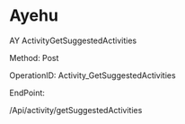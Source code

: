 #     Ayehu


AY ActivityGetSuggestedActivities

Method: Post

OperationID: Activity_GetSuggestedActivities

EndPoint:

/Api/activity/getSuggestedActivities
